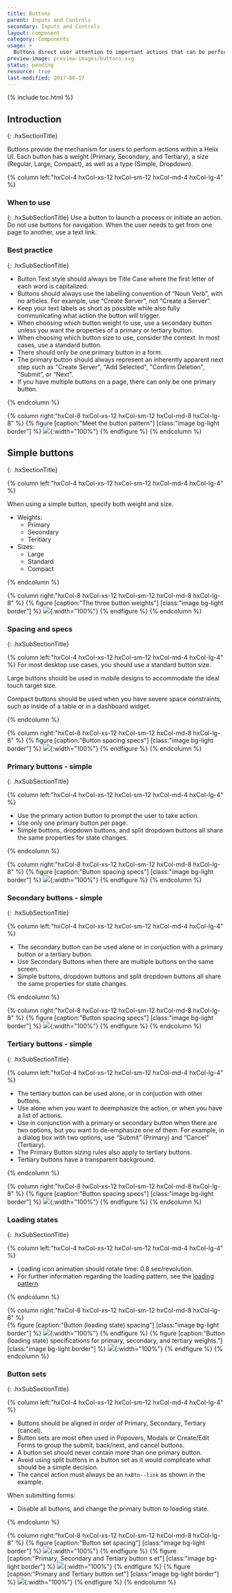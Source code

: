 ```yaml
---
title: Buttons
parent: Inputs and Controls
secondary: Inputs and Controls
layout: component
category: Components
usage: >
  Buttons direct user attention to important actions that can be performed from the current page. Base the use of various types of buttons on the importance of each action.
preview-image: preview-images/buttons.svg
status: pending
resource: true
last-modified: 2017-08-17
---
```


{% include toc.html %}

## Introduction
{: .hxSectionTitle}

Buttons provide the mechanism for users to perform actions within a Helix UI. Each button has a weight (Primary, Secondary, and Tertiary), a size (Regular, Large, Compact), as well as a type (Simple, Dropdown).

<div class="hxRow">


{% column left:"hxCol-4 hxCol-xs-12 hxCol-sm-12 hxCol-md-4 hxCol-lg-4" %}

### When to use
{: .hxSubSectionTitle}
Use a button to launch a process or initiate an action. Do not use buttons for navigation.  When the user needs to get from one page to another, use a text link. 

### Best practice
{: .hxSubSectionTitle}

- Button Text style should always be Title Case where the first letter of each word is capitalized.
- Buttons should always use the labelling convention of “Noun Verb”, with no articles. For example, use “Create Server”, not “Create a Server”.
- Keep your text labels as short as possible while also fully communicating what action the button will trigger.
- When choosing which button weight to use, use a secondary button unless you want the properties of a primary or tertiary button.
- When choosing which button size to use, consider the context. In most cases, use a standard button.
- There should only be one primary button in a form.
- The primary button should always represent an inherently apparent next step such as "Create Server", "Add Selected", "Confirm Deletion",  "Submit”, or “Next”.
- If you have multiple buttons on a page, there can only be one primary button.


{% endcolumn %}

{% column right:"hxCol-8 hxCol-xs-12 hxCol-sm-12 hxCol-md-8 hxCol-lg-8" %}
{% figure [caption:"Meet the button pattern"] [class:"image bg-light border"] %}
![]({{site.url}}/assets/images/components/inputs-and-controls/buttons/buttons-hero.svg){:width="100%"}
{% endfigure %}
{% endcolumn %}

</div>

## Simple buttons
{: .hxSectionTitle}
<div class="hxRow">

{% column left:"hxCol-4 hxCol-xs-12 hxCol-sm-12 hxCol-md-4 hxCol-lg-4" %}

When using a simple button, specify both weight and size.

- Weights:   
    - Primary
    - Secondary
    - Teritiary
- Sizes:
    - Large
    - Standard
    - Compact

{% endcolumn %}

{% column right:"hxCol-8 hxCol-xs-12 hxCol-sm-12 hxCol-md-8 hxCol-lg-8" %}
{% figure [caption:"The three button weights"] [class:"image bg-light border"] %}
![]({{site.url}}/assets/images/components/inputs-and-controls/buttons/buttons-simple.svg){:width="100%"}
{% endfigure %}
{% endcolumn %}
</div>

### Spacing and specs
{: .hxSubSectionTitle}
<div class="hxRow">
{% column left:"hxCol-4 hxCol-xs-12 hxCol-sm-12 hxCol-md-4 hxCol-lg-4" %}
For most desktop use cases, you should use a standard button size.   

Large buttons should be used in mobile designs to accommodate the ideal touch target size. 

Compact buttons should be used when you have severe space constraints, such as inside of a table or in a dashboard widget.

{% endcolumn %}

{% column right:"hxCol-8 hxCol-xs-12 hxCol-sm-12 hxCol-md-8 hxCol-lg-8" %}
{% figure [caption:"Button spacing specs"] [class:"image bg-light border"] %}
![]({{site.url}}/assets/images/components/inputs-and-controls/buttons/buttons-specs.svg){:width="100%"}
{% endfigure %}
{% endcolumn %}
</div>

### Primary buttons - simple
{: .hxSubSectionTitle}
<div class="hxRow">
{% column left:"hxCol-4 hxCol-xs-12 hxCol-sm-12 hxCol-md-4 hxCol-lg-4" %}

- Use the primary action button to prompt the user to take action.
- Use only one primary button per page.
- Simple buttons, dropdown buttons, and split dropdown buttons all share the same properties for state changes.

{% endcolumn %}

{% column right:"hxCol-8 hxCol-xs-12 hxCol-sm-12 hxCol-md-8 hxCol-lg-8" %}
{% figure [caption:"Button spacing specs"] [class:"image bg-light border"] %}
![]({{site.url}}/assets/images/components/inputs-and-controls/buttons/buttons-primary.svg){:width="100%"}
{% endfigure %}
{% endcolumn %}
</div>

### Secondary buttons - simple
{: .hxSubSectionTitle}
<div class="hxRow">
{% column left:"hxCol-4 hxCol-xs-12 hxCol-sm-12 hxCol-md-4 hxCol-lg-4" %}

- The secondary button can be used alone or in conjuction with a primary button or a tertiary button.
- Use Secondary Buttons when there are multiple buttons on the same screen.
- Simple buttons, dropdown buttons and split dropdown buttons  all share the same properties for state changes.

{% endcolumn %}

{% column right:"hxCol-8 hxCol-xs-12 hxCol-sm-12 hxCol-md-8 hxCol-lg-8" %}
{% figure [caption:"Button spacing specs"] [class:"image bg-light border"] %}
![]({{site.url}}/assets/images/components/inputs-and-controls/buttons/buttons-secondary.svg){:width="100%"}
{% endfigure %}
{% endcolumn %}
</div>

### Tertiary buttons - simple
{: .hxSubSectionTitle}
<div class="hxRow">
{% column left:"hxCol-4 hxCol-xs-12 hxCol-sm-12 hxCol-md-4 hxCol-lg-4" %}

- The tertiary button can be used alone, or in conjuction with other buttons. 
- Use alone when you want to deemphasize the action, or when you have a list of actions.
- Use in conjunction with a primary or secondary button when there are two options, but you want to de-emphasize one of them. For example, in a dialog box with two options, use “Submit” (Primary) and “Cancel” (Tertiary).
- The Primary Button sizing rules also apply to tertiary buttons.
- Tertiary buttons have a transparent background.

{% endcolumn %}

{% column right:"hxCol-8 hxCol-xs-12 hxCol-sm-12 hxCol-md-8 hxCol-lg-8" %}
{% figure [caption:"Button spacing specs"] [class:"image bg-light border"] %}
![]({{site.url}}/assets/images/components/inputs-and-controls/buttons/buttons-tertiary.svg){:width="100%"}
{% endfigure %}
{% endcolumn %}
</div>

### Loading states
{: .hxSubSectionTitle}
<div class="hxRow">
{% column left:"hxCol-4 hxCol-xs-12 hxCol-sm-12 hxCol-md-4 hxCol-lg-4" %}

- Loading icon animation should rotate time: 0.8 sec/revolution.
- For further information regarding the loading pattern, see the [loading pattern]({{site.baseurl}}/components/loading.html).


{% endcolumn %}

{% column right:"hxCol-8 hxCol-xs-12 hxCol-sm-12 hxCol-md-8 hxCol-lg-8" %}  
{% figure [caption:"Button (loading state) spacing"] [class:"image bg-light border"] %}
![]({{site.url}}/assets/images/components/inputs-and-controls/buttons/buttons-loading-1.svg){:width="100%"}
{% endfigure %}
{% figure [caption:"Button (loading state) specifications for primary, secondary, and tertiary weights."] [class:"image bg-light border"] %}
![]({{site.url}}/assets/images/components/inputs-and-controls/buttons/buttons-loading-2.svg){:width="100%"}
{% endfigure %}
{% endcolumn %}

</div>

### Button sets
{: .hxSubSectionTitle}
<div class="hxRow">
{% column left:"hxCol-4 hxCol-xs-12 hxCol-sm-12 hxCol-md-4 hxCol-lg-4" %}

- Buttons should be aligned in order of Primary, Secondary, Tertiary (cancel).
- Button sets are most often used in Popovers, Modals or Create/Edit Forms to group the submit, back/next, and cancel buttons.
- A button set should never contain more than one primary button.
- Avoid using split buttons in a button set as it would complicate what should be a simple decision.
- The cancel action must always be an `hxBtn--link` as shown in the example.

When submitting forms:

- Disable all buttons, and change the primary button to loading state.          

{% endcolumn %}

{% column right:"hxCol-8 hxCol-xs-12 hxCol-sm-12 hxCol-md-8 hxCol-lg-8" %}
{% figure [caption:"Button set spacing"] [class:"image bg-light border"] %}
![]({{site.url}}/assets/images/components/inputs-and-controls/buttons/buttons-sets-1.svg){:width="100%"}
{% endfigure %}
{% figure [caption:"Primary, Secondary and Tertiary button s et"] [class:"image bg-light border"] %}
![]({{site.url}}/assets/images/components/inputs-and-controls/buttons/buttons-sets-2.svg){:width="100%"}
{% endfigure %}
{% figure [caption:"Primary and Tertiary button set"] [class:"image bg-light border"] %}
![]({{site.url}}/assets/images/components/inputs-and-controls/buttons/buttons-sets-3.svg){:width="100%"}
{% endfigure %}
{% endcolumn %}
</div>

